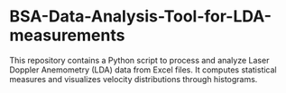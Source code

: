 # BSA-Data-Analysis-Tool-for-LDA-measurements
This repository contains a Python script to process and analyze Laser Doppler Anemometry (LDA) data from Excel files. It computes statistical measures and visualizes velocity distributions through histograms.
